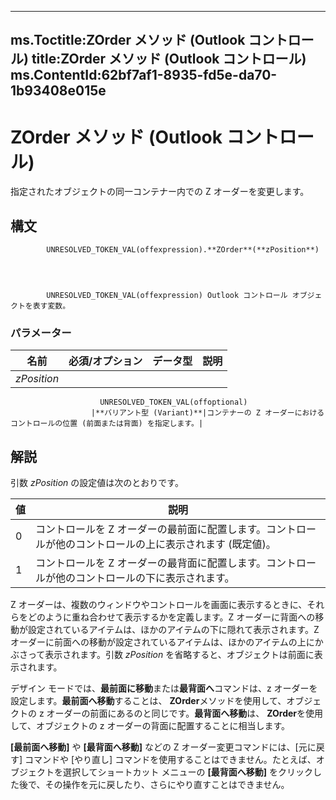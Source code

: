

---
ms.Toctitle:ZOrder メソッド (Outlook コントロール)
title:ZOrder メソッド (Outlook コントロール)
ms.ContentId:62bf7af1-8935-fd5e-da70-1b93408e015e
---
# ZOrder メソッド (Outlook コントロール)




指定されたオブジェクトの同一コンテナー内での Z オーダーを変更します。

## 構文

            UNRESOLVED_TOKEN_VAL(offexpression).**ZOrder**(**zPosition**)




            UNRESOLVED_TOKEN_VAL(offexpression) Outlook コントロール オブジェクトを表す変数。

### パラメーター

|**名前**|**必須/オプション**|**データ型**|**説明**|
|---|---|---|---|
|*zPosition*|
                        UNRESOLVED_TOKEN_VAL(offoptional)
                      |**バリアント型 (Variant)**|コンテナーの Z オーダーにおけるコントロールの位置 (前面または背面) を指定します。|





## 解説
引数 *zPosition* の設定値は次のとおりです。

|**値**|**説明**|
|---|---|
|0|コントロールを Z オーダーの最前面に配置します。コントロールが他のコントロールの上に表示されます (既定値)。|
|1|コントロールを Z オーダーの最背面に配置します。コントロールが他のコントロールの下に表示されます。|



Z オーダーは、複数のウィンドウやコントロールを画面に表示するときに、それらをどのように重ね合わせて表示するかを定義します。Z オーダーに背面への移動が設定されているアイテムは、ほかのアイテムの下に隠れて表示されます。Z オーダーに前面への移動が設定されているアイテムは、ほかのアイテムの上にかぶさって表示されます。引数 *zPosition* を省略すると、オブジェクトは前面に表示されます。



デザイン モードでは、**最前面に移動**または**最背面へ**コマンドは、z オーダーを設定します。**最前面へ移動**することは、 **ZOrder**メソッドを使用して、オブジェクトの z オーダーの前面にあるのと同じです。**最背面へ移動**は、 **ZOrder**を使用して、オブジェクトの z オーダーの背面に配置することに相当します。



**[最前面へ移動]** や **[最背面へ移動]** などの Z オーダー変更コマンドには、[元に戻す] コマンドや [やり直し] コマンドを使用することはできません。たとえば、オブジェクトを選択してショートカット メニューの **[最背面へ移動]** をクリックした後で、その操作を元に戻したり、さらにやり直すことはできません。




